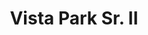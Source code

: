 ---
title: Vista Park Sr. II
phone: (408) 264-6661
website: http://www.eahhousing.org/pages/apartmentdetail/103
management: EAH Housing, Inc.
tags: []
---